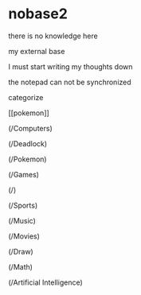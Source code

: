 # nobase2
there is no knowledge here

my external base

I must start writing my thoughts down

the notepad can not be synchronized

categorize

[[pokemon]]

(/Computers)

(/Deadlock)

(/Pokemon)

(/Games)

(/)

(/Sports)

(/Music)

(/Movies)

(/Draw)

(/Math)

(/Artificial Intelligence)









